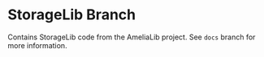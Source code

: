 # StorageLib Branch
Contains StorageLib code from the AmeliaLib project. See `docs` branch for more information.
